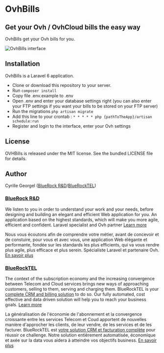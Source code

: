 # OvhBills

## Get your Ovh / OvhCloud bills the easy way

OvhBills get your Ovh bills for you.

![OvhBills interface](https://en.bluerocktel.com/wp-content/uploads/2019/11/bluerocktel-ovhbills-en-1024x777.png)

## Installation

OvhBills is a Laravel 6 application.

* Clone or download this repository to your server.
* Run ```composer install```
* Copy file .env.example to .env
* Open .env and enter your database settings right (you can also enter your FTP settings if you want your bills to be stored on your FTP server)
* Run the migrations ```php artisan migrate```
* Add this line to your crontab : ```* * * * * php {pathToTheApp}/artisan schedule:run```
* Register and login to the interface, enter your Ovh settings

## License

OVHBills is released under the MIT license.
See the bundled LICENSE file for details.

## Author

Cyrille Georgel ([BlueRock R&D](https://bluerock.ie)/[BlueRockTEL](https://bluerocktel.com))

### [BlueRock R&D](https://bluerock.ie)

We listen to you in order to understand your work and your needs, before designing and building an elegant and efficient Web application for you. An application based on the highest standards, which will make you more agile, efficient and confident. Laravel specialist and Ovh partner [Learn more](https://bluerock.ie/en)

Nous vous écoutons afin de comprendre votre métier, avant de concevoir et de constuire, pour vous et avec vous, une application Web élégante et performante, fondée sur les standards les plus efficients, qui va vous rendre plus agile, plus efficace et plus serein. Spécialiste Laravel et partenaire Ovh. [En savoir plus](https://bluerock.ie/fr)

### [BlueRockTEL](https://bluerocktel.com)

The context of the subscription economy and the increasing convergence between Telecom and Cloud services brings new ways of approaching customers, selling to them, serving and charging them. BlueRockTEL is your [complete CRM and billing solution](https://en.bluerocktel.com) to do so. Our fully automated, cost effective and data driven solution will help you to reach your business goals. [Learn more](https://en.bluerocktel.com)

La généralisation de l'économie de l'abonnement et la convergence croissante entre les services Telecom et Coud apportent de nouvelles manière d'approcher les clients, de leur vendre, de les services et de les facturer. BlueRockTEL est [votre solution CRM et facturation complète](https://fr.bluerocktel.com) pour réussir ce challenge. Notre solution entièrement automatisée, économique et axée sur la data vous aidera à atteindre vos objectifs business. [En savoir plus](https://fr.bluerocktel.com)
